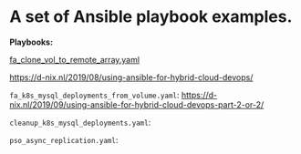 # A set of Ansible playbook examples.

**Playbooks:**

[fa_clone_vol_to_remote_array.yaml](fa_clone_vol_to_remote_array.yaml)

https://d-nix.nl/2019/08/using-ansible-for-hybrid-cloud-devops/

`fa_k8s_mysql_deployments_from_volume.yaml`: https://d-nix.nl/2019/09/using-ansible-for-hybrid-cloud-devops-part-2-or-2/

`cleanup_k8s_mysql_deployments.yaml`: 


`pso_async_replication.yaml`: 

